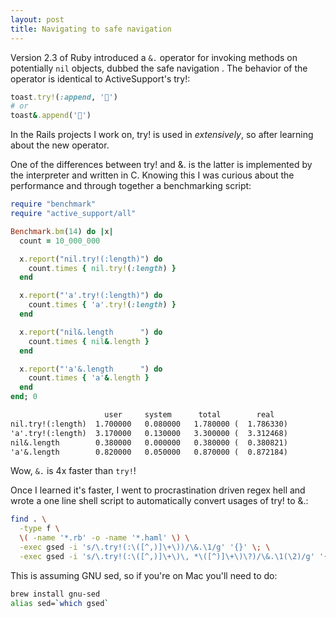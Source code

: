 ```yaml
---
layout: post
title: Navigating to safe navigation
---
```


Version 2.3 of Ruby introduced a `&.` operator for invoking methods on potentially `nil` objects, dubbed the safe navigation . The behavior of the operator is identical to ActiveSupport's try!:

```ruby
toast.try!(:append, '🥑')
# or
toast&.append('🥑')
```

In the Rails projects I work on, try! is used in *extensively*, so after learning about the new operator.

One of the differences between try! and &. is the latter is implemented by the interpreter and written in C. Knowing this I was curious about the performance and through together a benchmarking script:

```ruby
require "benchmark"
require "active_support/all"

Benchmark.bm(14) do |x|
  count = 10_000_000

  x.report("nil.try!(:length)") do
    count.times { nil.try!(:length) }
  end

  x.report("'a'.try!(:length)") do
    count.times { 'a'.try!(:length) }
  end

  x.report("nil&.length      ") do
    count.times { nil&.length }
  end

  x.report("'a'&.length      ") do
    count.times { 'a'&.length }
  end
end; 0
```

```txt
                     user     system      total        real
nil.try!(:length)  1.700000   0.080000   1.780000 (  1.786330)
'a'.try!(:length)  3.170000   0.130000   3.300000 (  3.312468)
nil&.length        0.380000   0.000000   0.380000 (  0.380821)
'a'&.length        0.820000   0.050000   0.870000 (  0.872184)
```

Wow, `&.` is 4x faster than `try!`!

Once I learned it's faster, I went to procrastination driven regex hell and wrote a one line shell script to automatically convert usages of try! to &.:

```sh
find . \
  -type f \
  \( -name '*.rb' -o -name '*.haml' \) \
  -exec gsed -i 's/\.try!(:\([^,)]\+\))/\&.\1/g' '{}' \; \
  -exec gsed -i 's/\.try!(:\([^,)]\+\)\, *\([^)]\+\)\?)/\&.\1(\2)/g' '{}' \;
```

This is assuming GNU sed, so if you're on Mac you'll need to do:

```sh
brew install gnu-sed
alias sed=`which gsed`
```
